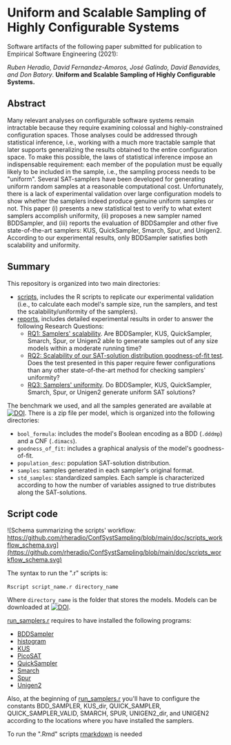 # Uniform and Scalable Sampling of Highly Configurable Systems

Software artifacts of the following paper submitted for publication to Empirical Software Engineering (2021):

*Ruben Heradio, David Fernandez-Amoros, José Galindo, David Benavides, and Don Batory*. 
**Uniform and Scalable Sampling of Highly Configurable Systems.**

## Abstract

Many relevant analyses on configurable software systems remain intractable because they require examining colossal and highly-constrained configuration spaces. Those analyses could be addressed through statistical inference, i.e., working with a much more tractable sample that later supports generalizing the results obtained to the entire configuration space. To make this possible, the laws of statistical inference impose an indispensable requirement: each member of the population must be equally likely to be included in the sample, i.e., the sampling process needs to be "uniform". Several SAT-samplers have been developed for generating uniform random samples at a reasonable computational cost. Unfortunately, there is a lack of experimental validation over large configuration models to show whether the samplers indeed produce genuine uniform samples or not. This paper (i) presents a new statistical test to verify to what extent samplers accomplish uniformity, (ii) proposes a new sampler named BDDSampler, and (iii) reports the evaluation of BDDSampler and other five state-of-the-art samplers: KUS, QuickSampler, Smarch, Spur, and Unigen2. According to our experimental results, only BDDSampler satisfies both scalability and uniformity.

## Summary

This repository is organized into two main directories:

* [scripts](https://github.com/rheradio/ConfSystSampling/tree/main/scripts), includes the R scripts to replicate our experimental validation (i.e., to calculate each model's sample size, run the samplers, and test the scalability/uniformity of the samplers).
* [reports](https://htmlpreview.github.io/?https://github.com/rheradio/ConfSystSampling/blob/main/reports/index.html), includes detailed experimental results in order to answer the following Research Questions:
  + [RQ1: Samplers' scalability](https://htmlpreview.github.io/?https://github.com/rheradio/ConfSystSampling/blob/main/reports/rq1_samplers_scalability.html). Are BDDSampler, KUS,  QuickSampler, Smarch, Spur, or Unigen2 able to generate samples out of any size models within a moderate running time?
  + [RQ2: Scalability of our SAT-solution distribution goodness-of-fit test](https://htmlpreview.github.io/?https://github.com/rheradio/ConfSystSampling/blob/main/reports/rq2_goodness_of_fit_scalability.html). Does the test presented in this paper require fewer configurations than any other state-of-the-art method for checking samplers' uniformity?
  + [RQ3: Samplers' uniformity](https://htmlpreview.github.io/?https://github.com/rheradio/ConfSystSampling/blob/main/reports/rq3_samplers_uniformity.html). Do BDDSampler, KUS,  QuickSampler, Smarch, Spur, or Unigen2 generate uniform SAT solutions?
   
The benchmark we used, and all the samples generated are available at [![DOI](https://zenodo.org/badge/DOI/10.5281/zenodo.4514919.svg)](https://doi.org/10.5281/zenodo.4514919). There is a zip file per model, which is organized into the following directories:

* `bool_formula`: includes the model's Boolean encoding as a BDD (`.dddmp`) and a CNF (`.dimacs`).
* `goodness_of_fit`: includes a graphical analysis of the model's goodness-of-fit.
* `population_desc`: population SAT-solution distribution.
* `samples`: samples generated in each sampler's original format.
* `std_samples`: standardized samples. Each sample is characterized according to how the number of variables assigned to true distributes along the SAT-solutions.

## Script code

![Schema summarizing the scripts' workflow: https://github.com/rheradio/ConfSystSampling/blob/main/doc/scripts_workflow_schema.svg](https://github.com/rheradio/ConfSystSampling/blob/main/doc/scripts_workflow_schema.svg)

The syntax to run the ".r" scripts is:

`Rscript script_name.r directory_name`

Where `directory_name` is the folder that stores the models. Models can be downloaded at [![DOI](https://zenodo.org/badge/DOI/10.5281/zenodo.4514919.svg)](https://doi.org/10.5281/zenodo.4514919).

[run_samplers.r](https://github.com/rheradio/ConfSystSampling/blob/main/scripts/run_samplers.r) requires to have installed the following programs:

* [BDDSampler](https://github.com/davidfa71/BDDSampler)
* [histogram](https://github.com/rheradio/VMStatAnal)
* [KUS](https://github.com/meelgroup/KUS)
* [PicoSAT](http://fmv.jku.at/picosat/)
* [QuickSampler](https://github.com/RafaelTupynamba/quicksampler)
* [Smarch](https://github.com/jeho-oh/Kclause_Smarch)
* [Spur](https://github.com/ZaydH/spur)
* [Unigen2](https://bitbucket.org/kuldeepmeel/unigen)

Also, at the beginning of [run_samplers.r](https://github.com/rheradio/sat_sampling/blob/master/scripts/run_samplers.r) you'll have to configure the constants BDD_SAMPLER, KUS_dir, QUICK_SAMPLER, QUICK_SAMPLER_VALID, SMARCH, SPUR, UNIGEN2_dir, and UNIGEN2 according to the locations where you have installed the samplers.

To run the ".Rmd" scripts [rmarkdown](https://rmarkdown.rstudio.com/articles_report_from_r_script.html) is needed
